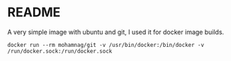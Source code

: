 # README
A very simple image with ubuntu and git, I used it for docker image builds.

```
docker run --rm mohamnag/git -v /usr/bin/docker:/bin/docker -v /run/docker.sock:/run/docker.sock
```
